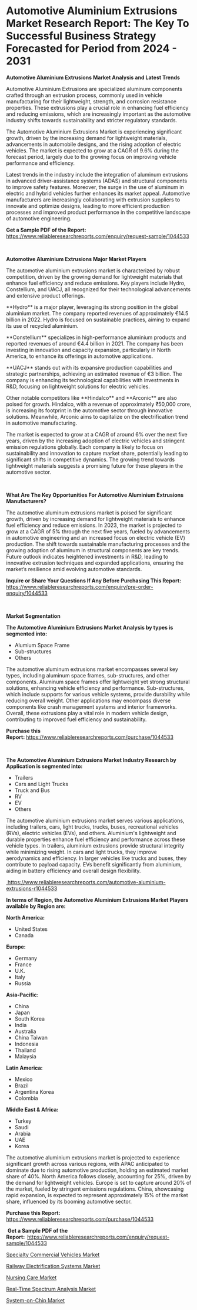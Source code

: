 <p><h1>Automotive Aluminium Extrusions Market Research Report: The Key To Successful Business Strategy Forecasted for Period from 2024 - 2031</h1></p><p><strong>Automotive Aluminium Extrusions Market Analysis and Latest Trends</strong></p>
<p><p>Automotive Aluminium Extrusions are specialized aluminum components crafted through an extrusion process, commonly used in vehicle manufacturing for their lightweight, strength, and corrosion resistance properties. These extrusions play a crucial role in enhancing fuel efficiency and reducing emissions, which are increasingly important as the automotive industry shifts towards sustainability and stricter regulatory standards.</p><p>The Automotive Aluminium Extrusions Market is experiencing significant growth, driven by the increasing demand for lightweight materials, advancements in automobile designs, and the rising adoption of electric vehicles. The market is expected to grow at a CAGR of 9.6% during the forecast period, largely due to the growing focus on improving vehicle performance and efficiency. </p><p>Latest trends in the industry include the integration of aluminum extrusions in advanced driver-assistance systems (ADAS) and structural components to improve safety features. Moreover, the surge in the use of aluminum in electric and hybrid vehicles further enhances its market appeal. Automotive manufacturers are increasingly collaborating with extrusion suppliers to innovate and optimize designs, leading to more efficient production processes and improved product performance in the competitive landscape of automotive engineering.</p></p>
<p><strong>Get a Sample PDF of the Report:&nbsp;</strong> <a href="https://www.reliableresearchreports.com/enquiry/request-sample/1044533?utm_campaign=120&utm_medium=2&utm_source=Github&utm_content=ia&utm_term=02112024&utm_id=automotive-aluminium-extrusions">https://www.reliableresearchreports.com/enquiry/request-sample/1044533</a></p>
<p>&nbsp;</p>
<p><strong>Automotive Aluminium Extrusions Major Market Players</strong></p>
<p><p>The automotive aluminium extrusions market is characterized by robust competition, driven by the growing demand for lightweight materials that enhance fuel efficiency and reduce emissions. Key players include Hydro, Constellium, and UACJ, all recognized for their technological advancements and extensive product offerings.</p><p>**Hydro** is a major player, leveraging its strong position in the global aluminium market. The company reported revenues of approximately €14.5 billion in 2022. Hydro is focused on sustainable practices, aiming to expand its use of recycled aluminium.</p><p>**Constellium** specializes in high-performance aluminium products and reported revenues of around €4.4 billion in 2021. The company has been investing in innovation and capacity expansion, particularly in North America, to enhance its offerings in automotive applications.</p><p>**UACJ** stands out with its expansive production capabilities and strategic partnerships, achieving an estimated revenue of €3 billion. The company is enhancing its technological capabilities with investments in R&D, focusing on lightweight solutions for electric vehicles.</p><p>Other notable competitors like **Hindalco** and **Arconic** are also poised for growth. Hindalco, with a revenue of approximately ₹50,000 crore, is increasing its footprint in the automotive sector through innovative solutions. Meanwhile, Arconic aims to capitalize on the electrification trend in automotive manufacturing.</p><p>The market is expected to grow at a CAGR of around 6% over the next five years, driven by the increasing adoption of electric vehicles and stringent emission regulations globally. Each company is likely to focus on sustainability and innovation to capture market share, potentially leading to significant shifts in competitive dynamics. The growing trend towards lightweight materials suggests a promising future for these players in the automotive sector.</p></p>
<p>&nbsp;</p>
<p><strong>What Are The Key Opportunities For Automotive Aluminium Extrusions Manufacturers?</strong></p>
<p><p>The automotive aluminum extrusions market is poised for significant growth, driven by increasing demand for lightweight materials to enhance fuel efficiency and reduce emissions. In 2023, the market is projected to grow at a CAGR of 5% through the next five years, fueled by advancements in automotive engineering and an increased focus on electric vehicle (EV) production. The shift towards sustainable manufacturing processes and the growing adoption of aluminum in structural components are key trends. Future outlook indicates heightened investments in R&D, leading to innovative extrusion techniques and expanded applications, ensuring the market’s resilience amid evolving automotive standards.</p></p>
<p><strong>Inquire or Share Your Questions If Any Before Purchasing This Report:</strong> <a href="https://www.reliableresearchreports.com/enquiry/pre-order-enquiry/1044533?utm_campaign=120&utm_medium=2&utm_source=Github&utm_content=ia&utm_term=02112024&utm_id=automotive-aluminium-extrusions">https://www.reliableresearchreports.com/enquiry/pre-order-enquiry/1044533</a></p>
<p>&nbsp;</p>
<p><strong>Market Segmentation</strong></p>
<p><strong>The Automotive Aluminium Extrusions Market Analysis by types is segmented into:</strong></p>
<p><ul><li>Alumium Space Frame</li><li>Sub-structures</li><li>Others</li></ul></p>
<p><p>The automotive aluminum extrusions market encompasses several key types, including aluminum space frames, sub-structures, and other components. Aluminum space frames offer lightweight yet strong structural solutions, enhancing vehicle efficiency and performance. Sub-structures, which include supports for various vehicle systems, provide durability while reducing overall weight. Other applications may encompass diverse components like crash management systems and interior frameworks. Overall, these extrusions play a vital role in modern vehicle design, contributing to improved fuel efficiency and sustainability.</p></p>
<p><strong>Purchase this Report:&nbsp;</strong><a href="https://www.reliableresearchreports.com/purchase/1044533?utm_campaign=120&utm_medium=2&utm_source=Github&utm_content=ia&utm_term=02112024&utm_id=automotive-aluminium-extrusions">https://www.reliableresearchreports.com/purchase/1044533</a></p>
<p>&nbsp;</p>
<p><strong>The Automotive Aluminium Extrusions Market Industry Research by Application is segmented into:</strong></p>
<p><ul><li>Trailers</li><li>Cars and Light Trucks</li><li>Truck and Bus</li><li>RV</li><li>EV</li><li>Others</li></ul></p>
<p><p>The automotive aluminium extrusions market serves various applications, including trailers, cars, light trucks, trucks, buses, recreational vehicles (RVs), electric vehicles (EVs), and others. Aluminium's lightweight and durable properties enhance fuel efficiency and performance across these vehicle types. In trailers, aluminium extrusions provide structural integrity while minimizing weight. In cars and light trucks, they improve aerodynamics and efficiency. In larger vehicles like trucks and buses, they contribute to payload capacity. EVs benefit significantly from aluminium, aiding in battery efficiency and overall design flexibility.</p></p>
<p><a href="https://www.reliableresearchreports.com/automotive-aluminium-extrusions-r1044533?utm_campaign=120&utm_medium=2&utm_source=Github&utm_content=ia&utm_term=02112024&utm_id=automotive-aluminium-extrusions">&nbsp;https://www.reliableresearchreports.com/automotive-aluminium-extrusions-r1044533</a></p>
<p><strong>In terms of Region, the Automotive Aluminium Extrusions Market Players available by Region are:</strong></p>
<p>
    <p> <strong> North America: </strong>
        <ul>
            <li>United States</li>
            <li>Canada</li>
        </ul>
        </p> 
    <p> <strong> Europe: </strong>
        <ul>
            <li>Germany</li>
            <li>France</li>
            <li>U.K.</li>
            <li>Italy</li>
            <li>Russia</li>
        </ul>
        </p> 
    <p> <strong> Asia-Pacific: </strong>
        <ul>
            <li>China</li>
            <li>Japan</li>
            <li>South Korea</li>
            <li>India</li>
            <li>Australia</li>
            <li>China Taiwan</li>
            <li>Indonesia</li>
            <li>Thailand</li>
            <li>Malaysia</li>
        </ul>
        </p> 
    <p> <strong> Latin America: </strong>
        <ul>
            <li>Mexico</li>
            <li>Brazil</li>
            <li>Argentina Korea</li>
            <li>Colombia</li>
        </ul>
        </p> 
    <p> <strong> Middle East & Africa: </strong>
        <ul>
            <li>Turkey</li>
            <li>Saudi</li>
            <li>Arabia</li>
            <li>UAE</li>
            <li>Korea</li>
        </ul>
    </p>
    </p>
<p><p>The automotive aluminium extrusions market is projected to experience significant growth across various regions, with APAC anticipated to dominate due to rising automotive production, holding an estimated market share of 40%. North America follows closely, accounting for 25%, driven by the demand for lightweight vehicles. Europe is set to capture around 20% of the market, fueled by stringent emissions regulations. China, showcasing rapid expansion, is expected to represent approximately 15% of the market share, influenced by its booming automotive sector.</p></p>
<p><strong>Purchase this Report: </strong><a href="https://www.reliableresearchreports.com/purchase/1044533?utm_campaign=120&utm_medium=2&utm_source=Github&utm_content=ia&utm_term=02112024&utm_id=automotive-aluminium-extrusions">https://www.reliableresearchreports.com/purchase/1044533</a></p>
<p>&nbsp;<strong>Get a Sample PDF of the Report:&nbsp;&nbsp;</strong><a href="https://www.reliableresearchreports.com/enquiry/request-sample/1044533?utm_campaign=120&utm_medium=2&utm_source=Github&utm_content=ia&utm_term=02112024&utm_id=automotive-aluminium-extrusions">https://www.reliableresearchreports.com/enquiry/request-sample/1044533</a></p>
<p><strong></strong></p>
<p><p><a href="https://github.com/ChristianClark406/Market-Research-Report-List-1/blob/main/specialty-commercial-vehicles-market.md?utm_campaign=120&utm_medium=2&utm_source=Github&utm_content=ia&utm_term=02112024&utm_id=automotive-aluminium-extrusions">Specialty Commercial Vehicles Market</a></p><p><a href="https://github.com/jennyt6m/Market-Research-Report-List-1/blob/main/railway-electrification-systems-market.md?utm_campaign=120&utm_medium=2&utm_source=Github&utm_content=ia&utm_term=02112024&utm_id=automotive-aluminium-extrusions">Railway Electrification Systems Market</a></p><p><a href="https://issuu.com/reportprime-2/docs/nursing-care-market-size-2030.pptx_2a8f67b62720a4?utm_campaign=120&utm_medium=2&utm_source=Github&utm_content=ia&utm_term=02112024&utm_id=automotive-aluminium-extrusions">Nursing Care Market</a></p><p><a href="https://www.linkedin.com/pulse/real-time-spectrum-analysis-market-shifts-strategic-2024-2031-posde?utm_campaign=120&utm_medium=2&utm_source=Github&utm_content=ia&utm_term=02112024&utm_id=automotive-aluminium-extrusions">Real-Time Spectrum Analysis Market</a></p><p><a href="https://www.linkedin.com/pulse/system-on-chip-market-segmentation-in-depth-analysis-consumer-xlade?utm_campaign=120&utm_medium=2&utm_source=Github&utm_content=ia&utm_term=02112024&utm_id=automotive-aluminium-extrusions">System-on-Chip Market</a></p></p>